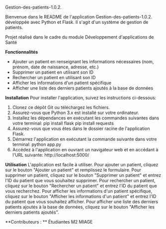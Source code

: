 Gestion-des-patients-1.0.2.

Bienvenue dans le README de l'application Gestion-des-patients-1.0.2. développée avec Python et Flask. Il s'agit d'un système de gestion de patients.

Projet réalisé dans le cadre du module Développement d'applications de Santé

**Fonctionnalités**
   - Ajouter un patient en renseignant les informations nécessaires (nom, prénom, date de naissance, adresse, etc.)
   - Supprimer un patient en utilisant son ID
   - Rechercher un patient en utilisant son ID
   - Afficher les informations d'un patient spécifique
   - Afficher une liste des derniers patients ajoutés à la base de données

**Installation**
Pour installer l'application, suivez les instructions ci-dessous:
  1. Clonez ce dépôt Git ou téléchargez les fichiers.
  2. Assurez-vous que Python 3.x est installé sur votre ordinateur.
  3. Installez les dépendances en exécutant les commandes suivantes dans votre terminal:
      pip install flask
      pip install requests
  4. Assurez-vous que vous êtes dans le dossier racine de l'application Flask.
  5. Démarrez l'application en exécutant la commande suivante dans votre terminal:
      python app.py
  6. Accédez à l'application en ouvrant un navigateur web et en accédant à l'URL suivante:
      http://localhost:5000/
      
**Utilisation**
L'application est facile à utiliser. Pour ajouter un patient, cliquez sur le bouton "Ajouter un patient" et remplissez le formulaire. Pour supprimer un patient, cliquez sur le bouton "Supprimer un patient" et entrez l'ID du patient que vous souhaitez supprimer. Pour rechercher un patient, cliquez sur le bouton "Rechercher un patient" et entrez l'ID du patient que vous recherchez. Pour afficher les informations d'un patient spécifique, cliquez sur le bouton "Afficher les informations d'un patient" et entrez l'ID du patient que vous souhaitez afficher. Pour afficher une liste des derniers patients ajoutés à la base de données, cliquez sur le bouton "Afficher les derniers patients ajoutés".

**Contributeurs : ** Étudiantes M2 MIAGE
